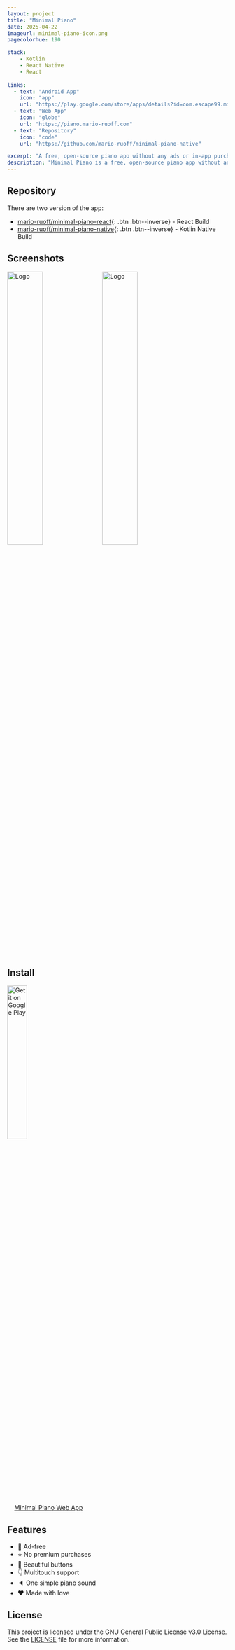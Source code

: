 ```yaml
---
layout: project
title: "Minimal Piano"
date: 2025-04-22
imageurl: minimal-piano-icon.png
pagecolorhue: 190

stack:
    - Kotlin
    - React Native
    - React
    
links:
  - text: "Android App"
    icon: "app"
    url: "https://play.google.com/store/apps/details?id=com.escape99.minimalpiano"
  - text: "Web App"
    icon: "globe"
    url: "https://piano.mario-ruoff.com"
  - text: "Repository"
    icon: "code"
    url: "https://github.com/mario-ruoff/minimal-piano-native"

excerpt: "A free, open-source piano app without any ads or in-app purchases"
description: "Minimal Piano is a free, open-source piano app without any ads or in-app purchases. Nothing more, nothing less, it just does its job. It is available as a React Web App and an Android app with over 50.000 downloads on the Google Play Store."
---
```


## Repository
There are two version of the app:
- [mario-ruoff/minimal-piano-react](https://github.com/mario-ruoff/minimal-piano-react){: .btn .btn--inverse} - React Build
- [mario-ruoff/minimal-piano-native](https://github.com/mario-ruoff/minimal-piano-native){: .btn .btn--inverse} - Kotlin Native Build

## Screenshots
<img alt="Logo" src="/images/minimal-piano-screenshot-1.jpg" width="40%" />
&nbsp;&nbsp;
<img alt="Logo" src="/images/minimal-piano-screenshot-2.jpg" width="40%" />

## Install
<a href='https://play.google.com/store/apps/details?id=com.escape99.minimalpiano&pcampaignid=pcampaignidMKT-Other-global-all-co-prtnr-py-PartBadge-Mar2515-1'><img width="30%" alt='Get it on Google Play' src='https://play.google.com/intl/en_us/badges/static/images/badges/en_badge_web_generic.png'/></a>

<a href="https://piano.mario-ruoff.com" class="btn btn--info btn--large" style="margin-left: 12pt">Minimal Piano Web App</a>

## Features
- 🎉 Ad-free
- ⭐️ No premium purchases
- 🌹 Beautiful buttons
- 👇 Multitouch support
- 🔈 One simple piano sound
- ❤️️ Made with love

## License
This project is licensed under the GNU General Public License v3.0 License. See the [LICENSE](https://github.com/mario-ruoff/minimal-piano-native/blob/master/LICENSE) file for more information.



